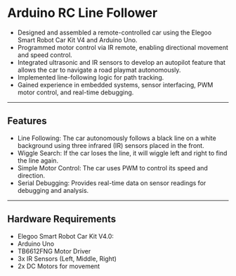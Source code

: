 # Arduino RC Line Follower


- Designed and assembled a remote-controlled car using the Elegoo Smart Robot Car Kit V4 and Arduino Uno.
- Programmed motor control via IR remote, enabling directional movement and speed control.
- Integrated ultrasonic and IR sensors to develop an autopilot feature that allows the car to navigate a road playmat autonomously.
- Implemented line-following logic for path tracking.
- Gained experience in embedded systems, sensor interfacing, PWM motor control, and real-time debugging.


---

## Features
- Line Following: The car autonomously follows a black line on a white background using three infrared (IR) sensors placed in the front.
- Wiggle Search: If the car loses the line, it will wiggle left and right to find the line again.
- Simple Motor Control: The car uses PWM to control its speed and direction.
- Serial Debugging: Provides real-time data on sensor readings for debugging and analysis.

---

## Hardware Requirements
- Elegoo Smart Robot Car Kit V4.0:
- Arduino Uno
- TB6612FNG Motor Driver
- 3x IR Sensors (Left, Middle, Right)
- 2x DC Motors for movement

